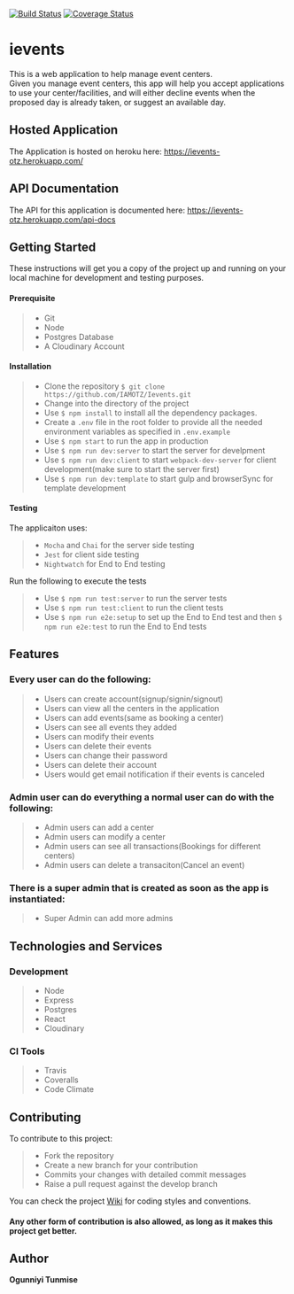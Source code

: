 [![Build Status](https://travis-ci.org/IAMOTZ/Ievents.svg?branch=develop)](https://travis-ci.org/IAMOTZ/Ievents)
[![Coverage Status](https://coveralls.io/repos/github/IAMOTZ/Ievents/badge.svg?branch=develop)](https://coveralls.io/github/IAMOTZ/Ievents)  
# ievents
This is a web application to help manage event centers.  
Given you manage event centers, this app will help you accept applications to use your center/facilities, and will either decline events when the proposed day is already taken, or suggest an available day.

## Hosted Application
The Application is hosted on heroku here: https://ievents-otz.herokuapp.com/

## API Documentation
The API for this application is documented here: https://ievents-otz.herokuapp.com/api-docs

## Getting Started

These instructions will get you a copy of the project up and running on your local machine for development and testing purposes.

#### Prerequisite
>- Git
>- Node
>- Postgres Database
>- A Cloudinary Account

#### Installation
>- Clone the repository `$ git clone https://github.com/IAMOTZ/Ievents.git`
>- Change into the directory of the project
>- Use `$ npm install` to install all the dependency packages.
> - Create a `.env` file in the root folder to provide all the needed environment variables as specified in `.env.example`
> - Use `$ npm start` to run the app in production
> - Use `$ npm run dev:server` to start the server for develpment
> - Use `$ npm run dev:client` to start `webpack-dev-server` for client development(make sure to start the server first)
> - Use `$ npm run dev:template` to start gulp and browserSync for template development

#### Testing
The applicaiton uses:
> - `Mocha` and `Chai` for the server side testing
> - `Jest` for client side testing
> - `Nightwatch` for End to End testing  

Run the following to execute the tests
> - Use `$ npm run test:server` to run the server tests
> - Use `$ npm run test:client` to run the client tests
> - Use `$ npm run e2e:setup` to set up the End to End test and then `$ npm run e2e:test` to run the End to End tests


## Features

### Every user can do the following:
> - Users can create account(signup/signin/signout)
> - Users can view all the centers in the application 
> - Users can add events(same as booking a center)
> - Users can see all events they added
> - Users can modify their events
> - Users can delete their events
> - Users can change their password
> - Users can delete their account 
> - Users would get email notification if their events is canceled 

### Admin user can do everything a normal user can do with the following:
> - Admin users can add a center
> - Admin users can modify a center
> - Admin users can see all transactions(Bookings for different centers)
> - Admin users can delete a transaciton(Cancel an event)

### There is a super admin that is created as soon as the app is instantiated:
> - Super Admin can add more admins
## Technologies and Services

### Development
> - Node
> - Express
> - Postgres
> - React
> - Cloudinary
### CI Tools
> - Travis
> - Coveralls
> - Code Climate

## Contributing

To contribute to this project:
>- Fork the repository
>- Create a new branch for your contribution
>- Commits your changes with detailed commit messages
>- Raise a pull request against the develop branch  

You can check the project [Wiki](https://github.com/IAMOTZ/Ievents/wiki) for coding styles and conventions. 

#### Any other form of contribution is also allowed, as long as it makes this project get better.

## Author

**Ogunniyi Tunmise** 
